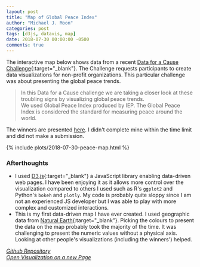 ```yaml
---
layout: post
title: "Map of Global Peace Index"
author: "Michael J. Moon"
categories: post
tags: [d3js, datavis, map]
date: 2018-07-30 00:00:00 -0500
comments: true
---
```


The interactive map below shows data from a recent [Data for a Cause Challenge](https://www.olgatsubiks.com/data-for-a-cause){:target="_blank"}. The Challenge requests participants to create data visualizations for non-profit organizations. This particular challenge was about presenting the global peace trends.

>  In this Data for a Cause challenge we are taking a closer look at these troubling signs by visualizing global peace trends.  
We used Global Peace Index produced by IEP. The Global Peace Index is considered the standard for measuring peace around the world.

The winners are presented [here](https://www.olgatsubiks.com/single-post/2018/07/05/Winners-of-the-11th-Data-for-a-Cause-Challenge). I didn't complete mine within the time limit and did not make a submission.

<div class="plot-container oversized">
    {% include plots/2018-07-30-peace-map.html %}
</div>

### Afterthoughts

+   I used [D3.js](https://d3js.org/){:target="_blank"} a JavaScript library enabling data-driven web pages. I have been enjoying it as it allows more control over the visualization compared to others I used such as R's `ggplot2` and Python's `bokeh` and `plotly`. My code is probably quite sloppy since I am not an experienced JS developer but I was able to play with more complex and customized interactions.
+   This is my first data-driven map I have ever created. I used geographic data from [Natural Earth](http://www.naturalearthdata.com/downloads/){:target="_blank"}. Picking the colours to present the data on the map probably took the majority of the time. It was challenging to present the numeric values without a physical axis. Looking at other people's visualizations (including the winners') helped.

<a href="https://github.com/mjmoon/peace-map" target="_blank"><i class="fa fa-github" /> Github Repository</a><br />
<a href="https://peace-map.micbon.com/" target="_blank"><i class="fa fa-file-o" /> Open Visualization on a new Page</a>
